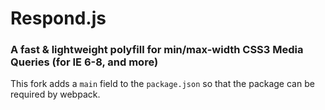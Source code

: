 # Respond.js
### A fast & lightweight polyfill for min/max-width CSS3 Media Queries (for IE 6-8, and more)

This fork adds a `main` field to the `package.json` so that the package can be required by webpack.
